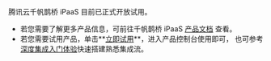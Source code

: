 
腾讯云千帆鹊桥 iPaaS 目前已正式开放试用。
- 若您需要了解更多产品信息，可前往千帆鹊桥 iPaaS  [产品文档](https://cloud.tencent.com/document/product/1270) 查看。
- 若您需要试用产品，单击**[立即试用](https://cloud.tencent.com/product/ipaas)**，进入产品控制台使用即可， 也可参考[深度集成入门体验](https://cloud.tencent.com/document/product/1270/46586)快速搭建熟悉集成流。
